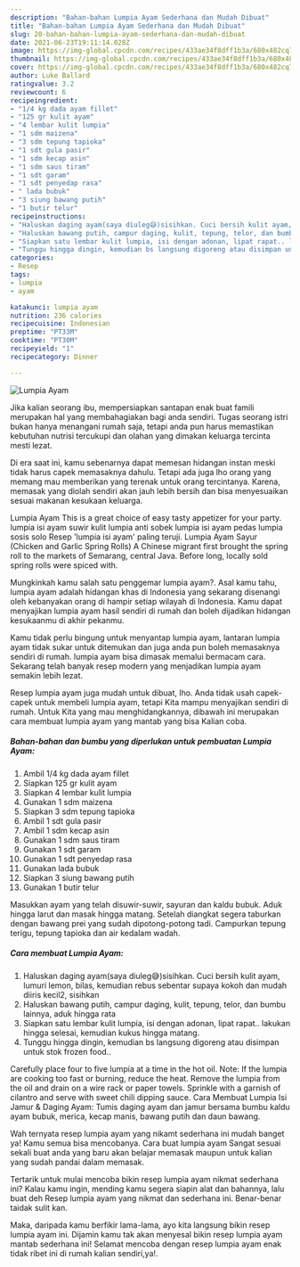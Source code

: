 ```yaml
---
description: "Bahan-bahan Lumpia Ayam Sederhana dan Mudah Dibuat"
title: "Bahan-bahan Lumpia Ayam Sederhana dan Mudah Dibuat"
slug: 20-bahan-bahan-lumpia-ayam-sederhana-dan-mudah-dibuat
date: 2021-06-23T19:11:14.028Z
image: https://img-global.cpcdn.com/recipes/433ae34f8dff1b3a/680x482cq70/lumpia-ayam-foto-resep-utama.jpg
thumbnail: https://img-global.cpcdn.com/recipes/433ae34f8dff1b3a/680x482cq70/lumpia-ayam-foto-resep-utama.jpg
cover: https://img-global.cpcdn.com/recipes/433ae34f8dff1b3a/680x482cq70/lumpia-ayam-foto-resep-utama.jpg
author: Luke Ballard
ratingvalue: 3.2
reviewcount: 6
recipeingredient:
- "1/4 kg dada ayam fillet"
- "125 gr kulit ayam"
- "4 lembar kulit lumpia"
- "1 sdm maizena"
- "3 sdm tepung tapioka"
- "1 sdt gula pasir"
- "1 sdm kecap asin"
- "1 sdm saus tiram"
- "1 sdt garam"
- "1 sdt penyedap rasa"
- " lada bubuk"
- "3 siung bawang putih"
- "1 butir telur"
recipeinstructions:
- "Haluskan daging ayam(saya diuleg😅)sisihkan. Cuci bersih kulit ayam, lumuri lemon, bilas, kemudian rebus sebentar supaya kokoh dan mudah diiris kecil2, sisihkan"
- "Haluskan bawang putih, campur daging, kulit, tepung, telor, dan bumbu lainnya, aduk hingga rata"
- "Siapkan satu lembar kulit lumpia, isi dengan adonan, lipat rapat.. lakukan hingga selesai, kemudian kukus hingga matang."
- "Tunggu hingga dingin, kemudian bs langsung digoreng atau disimpan untuk stok frozen food.."
categories:
- Resep
tags:
- lumpia
- ayam

katakunci: lumpia ayam 
nutrition: 236 calories
recipecuisine: Indonesian
preptime: "PT33M"
cooktime: "PT30M"
recipeyield: "1"
recipecategory: Dinner

---
```



![Lumpia Ayam](https://img-global.cpcdn.com/recipes/433ae34f8dff1b3a/680x482cq70/lumpia-ayam-foto-resep-utama.jpg)

Jika kalian seorang ibu, mempersiapkan santapan enak buat famili merupakan hal yang membahagiakan bagi anda sendiri. Tugas seorang istri bukan hanya menangani rumah saja, tetapi anda pun harus memastikan kebutuhan nutrisi tercukupi dan olahan yang dimakan keluarga tercinta mesti lezat.

Di era  saat ini, kamu sebenarnya dapat memesan hidangan instan meski tidak harus capek memasaknya dahulu. Tetapi ada juga lho orang yang memang mau memberikan yang terenak untuk orang tercintanya. Karena, memasak yang diolah sendiri akan jauh lebih bersih dan bisa menyesuaikan sesuai makanan kesukaan keluarga. 

Lumpia Ayam This is a great choice of easy tasty appetizer for your party. lumpia isi ayam suwir kulit lumpia anti sobek lumpia isi ayam pedas lumpia sosis solo Resep &#39;lumpia isi ayam&#39; paling teruji. Lumpia Ayam Sayur (Chicken and Garlic Spring Rolls) A Chinese migrant first brought the spring roll to the markets of Semarang, central Java. Before long, locally sold spring rolls were spiced with.

Mungkinkah kamu salah satu penggemar lumpia ayam?. Asal kamu tahu, lumpia ayam adalah hidangan khas di Indonesia yang sekarang disenangi oleh kebanyakan orang di hampir setiap wilayah di Indonesia. Kamu dapat menyajikan lumpia ayam hasil sendiri di rumah dan boleh dijadikan hidangan kesukaanmu di akhir pekanmu.

Kamu tidak perlu bingung untuk menyantap lumpia ayam, lantaran lumpia ayam tidak sukar untuk ditemukan dan juga anda pun boleh memasaknya sendiri di rumah. lumpia ayam bisa dimasak memalui bermacam cara. Sekarang telah banyak resep modern yang menjadikan lumpia ayam semakin lebih lezat.

Resep lumpia ayam juga mudah untuk dibuat, lho. Anda tidak usah capek-capek untuk membeli lumpia ayam, tetapi Kita mampu menyajikan sendiri di rumah. Untuk Kita yang mau menghidangkannya, dibawah ini merupakan cara membuat lumpia ayam yang mantab yang bisa Kalian coba.

<!--inarticleads1-->

##### Bahan-bahan dan bumbu yang diperlukan untuk pembuatan Lumpia Ayam:

1. Ambil 1/4 kg dada ayam fillet
1. Siapkan 125 gr kulit ayam
1. Siapkan 4 lembar kulit lumpia
1. Gunakan 1 sdm maizena
1. Siapkan 3 sdm tepung tapioka
1. Ambil 1 sdt gula pasir
1. Ambil 1 sdm kecap asin
1. Gunakan 1 sdm saus tiram
1. Gunakan 1 sdt garam
1. Gunakan 1 sdt penyedap rasa
1. Gunakan  lada bubuk
1. Siapkan 3 siung bawang putih
1. Gunakan 1 butir telur


Masukkan ayam yang telah disuwir-suwir, sayuran dan kaldu bubuk. Aduk hingga larut dan masak hingga matang. Setelah diangkat segera taburkan dengan bawang prei yang sudah dipotong-potong tadi. Campurkan tepung terigu, tepung tapioka dan air kedalam wadah. 

<!--inarticleads2-->

##### Cara membuat Lumpia Ayam:

1. Haluskan daging ayam(saya diuleg😅)sisihkan. Cuci bersih kulit ayam, lumuri lemon, bilas, kemudian rebus sebentar supaya kokoh dan mudah diiris kecil2, sisihkan
1. Haluskan bawang putih, campur daging, kulit, tepung, telor, dan bumbu lainnya, aduk hingga rata
1. Siapkan satu lembar kulit lumpia, isi dengan adonan, lipat rapat.. lakukan hingga selesai, kemudian kukus hingga matang.
1. Tunggu hingga dingin, kemudian bs langsung digoreng atau disimpan untuk stok frozen food..


Carefully place four to five lumpia at a time in the hot oil. Note: If the lumpia are cooking too fast or burning, reduce the heat. Remove the lumpia from the oil and drain on a wire rack or paper towels. Sprinkle with a garnish of cilantro and serve with sweet chili dipping sauce. Cara Membuat Lumpia Isi Jamur &amp; Daging Ayam: Tumis daging ayam dan jamur bersama bumbu kaldu ayam bubuk, merica, kecap manis, bawang putih dan daun bawang. 

Wah ternyata resep lumpia ayam yang nikamt sederhana ini mudah banget ya! Kamu semua bisa mencobanya. Cara buat lumpia ayam Sangat sesuai sekali buat anda yang baru akan belajar memasak maupun untuk kalian yang sudah pandai dalam memasak.

Tertarik untuk mulai mencoba bikin resep lumpia ayam nikmat sederhana ini? Kalau kamu ingin, mending kamu segera siapin alat dan bahannya, lalu buat deh Resep lumpia ayam yang nikmat dan sederhana ini. Benar-benar taidak sulit kan. 

Maka, daripada kamu berfikir lama-lama, ayo kita langsung bikin resep lumpia ayam ini. Dijamin kamu tak akan menyesal bikin resep lumpia ayam mantab sederhana ini! Selamat mencoba dengan resep lumpia ayam enak tidak ribet ini di rumah kalian sendiri,ya!.

